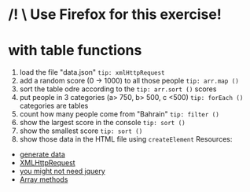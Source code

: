 # /! \ Use Firefox for this exercise!

# with table functions

1. load the file "data.json" `tip: xmlHttpRequest`
2. add a random score (0 -> 1000) to all those people `tip: arr.map ()`
3. sort the table odre according to the `tip: arr.sort ()` scores
4. put people in 3 categories (a> 750, b> 500, c <500) `tip: forEach ()` categories are tables
5. count how many people come from "Bahrain" `tip: filter ()`
6. show the largest score in the console `tip: sort ()`
7. show the smallest score `tip: sort ()`
8. show those data in the HTML file using `createElement`
Resources:

- [generate data](http://www.generatedata.com/)
- [XMLHttpRequest](https://developer.mozilla.org/en-US/docs/Web/API/XMLHttpRequest/Using_XMLHttpRequest)
- [you might not need jquery](http://youmightnotneedjquery.com/)
- [Array methods](https://developer.mozilla.org/en/docs/Web/JavaScript/Reference/Objects_Global/Array)
